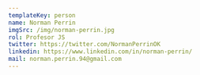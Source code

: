 ```yaml
---
templateKey: person
name: Norman Perrin
imgSrc: /img/norman-perrin.jpg
rol: Profesor JS
twitter: https://twitter.com/NormanPerrinOK
linkedin: https://www.linkedin.com/in/norman-perrin/
mail: norman.perrin.94@gmail.com
---
```


